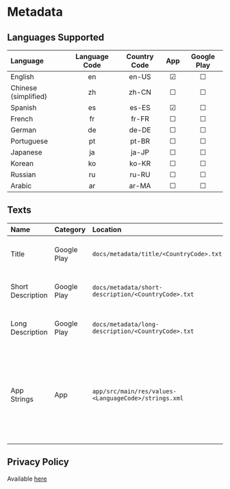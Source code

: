 # Metadata
## Languages Supported
| Language             | Language Code | Country Code | App | Google Play |
|:---------------------|:-------------:|:------------:|:---:|:-----------:|
| English              | en            | en-US        | ☑  | ☐
| Chinese (simplified) | zh            | zh-CN        | ☐  | ☐
| Spanish              | es            | es-ES        | ☑  | ☐
| French               | fr            | fr-FR        | ☐  | ☐
| German               | de            | de-DE        | ☐  | ☐
| Portuguese           | pt            | pt-BR        | ☐  | ☐
| Japanese             | ja            | ja-JP        | ☐  | ☐
| Korean               | ko            | ko-KR        | ☐  | ☐
| Russian              | ru            | ru-RU        | ☐  | ☐
| Arabic               | ar            | ar-MA        | ☐  | ☐

## Texts
| Name              | Category    | Location                                                 | Restrictions                                                                                     |
|:------------------|:------------|:---------------------------------------------------------|:-------------------------------------------------------------------------------------------------|
| Title             | Google Play | ```docs/metadata/title/<CountryCode>.txt```              | Less or equal than 20 characters
| Short Description | Google Play | ```docs/metadata/short-description/<CountryCode>.txt```  | Less or equal than 80 characters
| Long Description  | Google Play | ```docs/metadata/long-description/<CountryCode>.txt```   | Less or equal than 4000 characters
| App Strings       | App         | ```app/src/main/res/values-<LanguageCode>/strings.xml``` | Translated app needs to be manually tested, checking that there are no overlaps between elements

## Privacy Policy
Available [here](https://sneakycoders.github.io/privacy-policy/)
